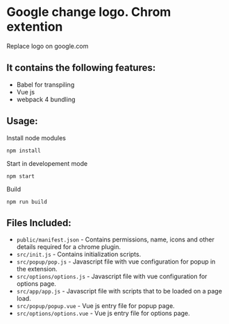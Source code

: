 # Google change logo. Chrom extention

Replace logo on google.com

## It contains the following features:
- Babel for transpiling
- Vue js
- webpack 4 bundling

## Usage: 
Install node modules
```
npm install
```

Start in developement mode
```
npm start
```

Build
```
npm run build
```

## Files Included:
- `public/manifest.json` - Contains permissions, name, icons and other details required for a chrome plugin.
- `src/init.js` - Contains initialization scripts.
- `src/popup/pop.js` - Javascript file with vue configuration for popup in the extension. 
- `src/options/options.js` - Javascript file with vue configuration for options page. 
- `src/app/app.js` - Javascript file with scripts that to be loaded on a page load. 
- `src/popup/popup.vue` - Vue js entry file for popup page. 
- `src/options/options.vue` - Vue js entry file for options page. 
